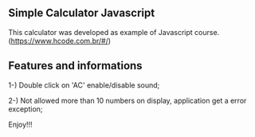 ## Simple Calculator Javascript

This calculator was developed as example of Javascript course. (https://www.hcode.com.br/#/)

## Features and informations

 1-) Double click on 'AC' enable/disable sound;

 2-) Not allowed more than 10 numbers on display, application get a error exception;

Enjoy!!!

